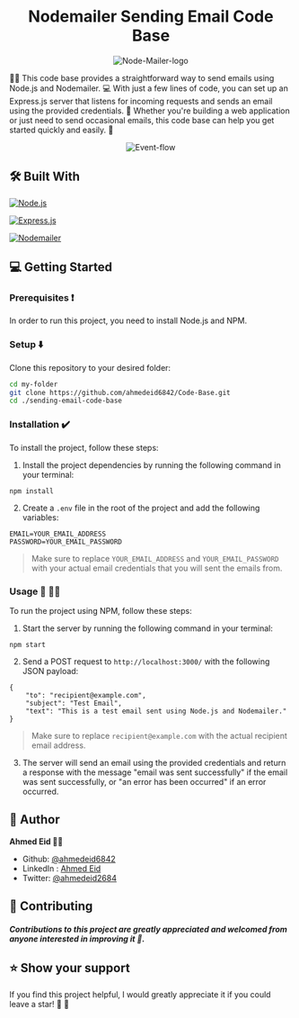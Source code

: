 <a name="readme-top"></a>

<h1 align="center">Nodemailer Sending Email Code Base</h1>

<p align="center"><img src="https://blog.nodemailer.com/wp-content/uploads/2017/01/cropped-nm_logo_1000x680.png" alt="Node-Mailer-logo"></p>

📧📨 This code base provides a straightforward way to send emails using Node.js and Nodemailer. 💻 With just a few lines of code, you can set up an Express.js server that listens for incoming requests and sends an email using the provided credentials. 🚀 Whether you're building a web application or just need to send occasional emails, this code base can help you get started quickly and easily. 💪

<p align="center"><img src="https://github.com/ahmedeid6842/Code-Base/assets/57197702/2629f222-68a1-4f35-80fe-4af1e71a374f" alt="Event-flow"></p>

## 🛠 Built With <a name="built-with"></a>
[![Node.js](https://img.shields.io/badge/-Node.js-339933?style=for-the-badge&logo=node.js&logoColor=white)](https://nodejs.org/)

[![Express.js](https://img.shields.io/badge/-Express.js-000000?style=for-the-badge&logo=express&logoColor=white)](https://expressjs.com/)

[![Nodemailer](https://img.shields.io/badge/-Nodemailer-4B2E83?style=for-the-badge&logo=nodemailer&logoColor=white)](https://nodemailer.com/)



## 💻 Getting Started <a name="getting-started"></a>

### Prerequisites ❗<a name="prerequisites"></a>

In order to run this project, you need to install Node.js and NPM.

### Setup ⬇️ <a name="setup"></a>

Clone this repository to your desired folder:

```bash
cd my-folder
git clone https://github.com/ahmedeid6842/Code-Base.git
cd ./sending-email-code-base
```

### Installation :heavy_check_mark: <a name="install"></a>

To install the project, follow these steps:

1. Install the project dependencies by running the following command in your terminal:

```
npm install
```

2. Create a `.env` file in the root of the project and add the following variables:

```
EMAIL=YOUR_EMAIL_ADDRESS
PASSWORD=YOUR_EMAIL_PASSWORD
```

> Make sure to replace `YOUR_EMAIL_ADDRESS` and `YOUR_EMAIL_PASSWORD` with your actual email credentials that you will sent the emails from.

### Usage 🤿 🏃‍♂️ <a name="usage"></a>

To run the project using NPM, follow these steps:

1. Start the server by running the following command in your terminal:

```
npm start
```

2. Send a POST request to `http://localhost:3000/` with the following JSON payload:

```
{
    "to": "recipient@example.com",
    "subject": "Test Email",
    "text": "This is a test email sent using Node.js and Nodemailer."
}
```

> Make sure to replace `recipient@example.com` with the actual recipient email address.

3. The server will send an email using the provided credentials and return a response with the message "email was sent successfully" if the email was sent successfully, or "an error has been occurred" if an error occurred.

## 👤 Author <a name="author"></a>
**Ahmed Eid 🙋‍♂️**
- Github: [@ahmedeid6842](https://github.com/ahmedeid6842/)
- LinkedIn : [Ahmed Eid](https://www.linkedin.com/in/ahmed-eid-0018571b1/)
- Twitter: [@ahmedeid2684](https://twitter.com/ahmedeid2684)

## 🤝 Contributing 

##### Contributions to this project are greatly appreciated and welcomed from anyone interested in improving it 💟.

## ⭐️ Show your support <a name="support"></a>

If you find this project helpful, I would greatly appreciate it if you could leave a star! 🌟 💟